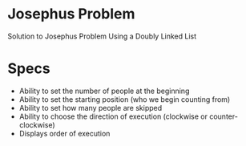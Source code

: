 # Josephus Problem
Solution to Josephus Problem Using a Doubly Linked List

# Specs
* Ability to set the number of people at the beginning
* Ability to set the starting position (who we begin counting from)
* Ability to set how many people are skipped
* Ability to choose the direction of execution (clockwise or counter-clockwise)
* Displays order of execution
